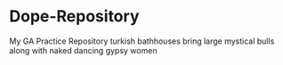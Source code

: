 # Dope-Repository
My GA Practice Repository
turkish bathhouses bring large mystical bulls along with naked dancing gypsy women
